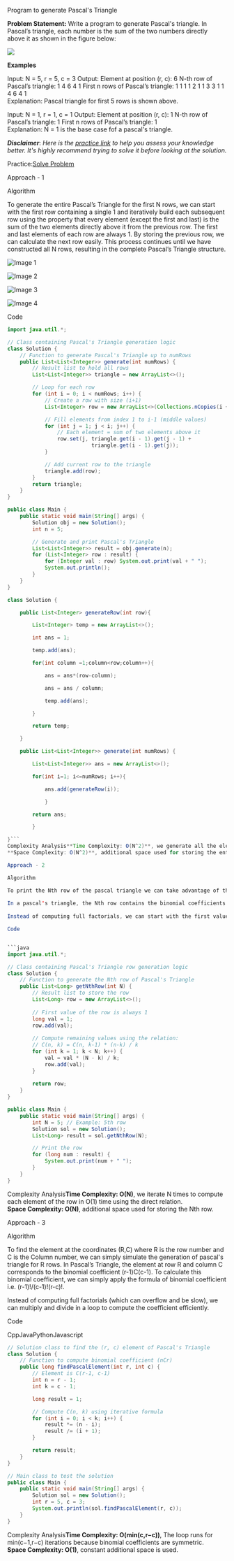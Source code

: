 
Program to generate Pascal's Triangle

**Problem Statement:** Write a program to generate Pascal's triangle. In Pascal’s triangle, each number is the sum of the two numbers directly above it as shown in the figure below:

![](https://static.takeuforward.org/content/pascal-psu9jUm3)

**Examples**

Input: N = 5, r = 5, c = 3 
Output: Element at position (r, c): 6
N-th row of Pascal’s triangle: 1 4 6 4 1
First n rows of Pascal’s triangle:
1 
1 1 
1 2 1 
1 3 3 1 
1 4 6 4 1  
Explanation: Pascal triangle for first 5 rows is shown above.

Input: N = 1, r = 1, c = 1
Output: Element at position (r, c): 1
N-th row of Pascal’s triangle: 1
First n rows of Pascal’s triangle:
1  
Explanation: N = 1 is the base case fof a pascal's triangle.
            

**_Disclaimer_**: _Here is the [practice link](https://takeuforward.org/plus/dsa/problems/pascals-triangle-i) to help you assess your knowledge better. It's highly recommend trying to solve it before looking at the solution._

Practice:[Solve Problem](https://takeuforward.org/plus/dsa/problems/pascals-triangle-i)

Approach - 1

Algorithm

To generate the entire Pascal’s Triangle for the first N rows, we can start with the first row containing a single 1 and iteratively build each subsequent row using the property that every element (except the first and last) is the sum of the two elements directly above it from the previous row. The first and last elements of each row are always 1. By storing the previous row, we can calculate the next row easily. This process continues until we have constructed all N rows, resulting in the complete Pascal’s Triangle structure.

![Image 1](https://static.takeuforward.org/content/1.png-xujeFZ-p)

![Image 2](https://static.takeuforward.org/content/2.png-IqQzt9a7)

![Image 3](https://static.takeuforward.org/content/3.png-fcyNE8wW)

![Image 4](https://static.takeuforward.org/content/4.png-Q0tXOz-H)

Code



```java
import java.util.*;

// Class containing Pascal's Triangle generation logic
class Solution {
    // Function to generate Pascal's Triangle up to numRows
    public List<List<Integer>> generate(int numRows) {
        // Result list to hold all rows
        List<List<Integer>> triangle = new ArrayList<>();

        // Loop for each row
        for (int i = 0; i < numRows; i++) {
            // Create a row with size (i+1)
            List<Integer> row = new ArrayList<>(Collections.nCopies(i + 1, 1));

            // Fill elements from index 1 to i-1 (middle values)
            for (int j = 1; j < i; j++) {
                // Each element = sum of two elements above it
                row.set(j, triangle.get(i - 1).get(j - 1) +
                           triangle.get(i - 1).get(j));
            }

            // Add current row to the triangle
            triangle.add(row);
        }
        return triangle;
    }
}

public class Main {
    public static void main(String[] args) {
        Solution obj = new Solution();
        int n = 5;

        // Generate and print Pascal's Triangle
        List<List<Integer>> result = obj.generate(n);
        for (List<Integer> row : result) {
            for (Integer val : row) System.out.print(val + " ");
            System.out.println();
        }
    }
}
```

```java
class Solution {

    public List<Integer> generateRow(int row){

        List<Integer> temp = new ArrayList<>();

        int ans = 1;

        temp.add(ans);

        for(int column =1;column<row;column++){

            ans = ans*(row-column);

            ans = ans / column;

            temp.add(ans);

        }

        return temp;

    }

    public List<List<Integer>> generate(int numRows) {

        List<List<Integer>> ans = new ArrayList<>();

        for(int i=1; i<=numRows; i++){

            ans.add(generateRow(i));      

            }

        return ans;

        }        

}```
Complexity Analysis**Time Complexity: O(N^2)**, we generate all the elements in first N rows sequentially one by one.  
**Space Complexity: O(N^2)**, additional space used for storing the entire pascal triangle.

Approach - 2

Algorithm

To print the Nth row of the pascal triangle we can take advantage of the relationship between Nth element and binomial coefficients.  
  
In a pascal's triangle, the Nth row contains the binomial coefficients C(N-1, 0), C(N-1, 1) and so on till C(N-1, N-1). Thus we can simply calculate all these values to return the Nth row of pascal triangle.  
  
Instead of computing full factorials, we can start with the first value as 1, and use the relation C(n, k) = C(n, k−1) × (n−k+1) / k to compute the next value from the previous one in constant time.

Code


```java
import java.util.*;

// Class containing Pascal's Triangle row generation logic
class Solution {
    // Function to generate the Nth row of Pascal's Triangle
    public List<Long> getNthRow(int N) {
        // Result list to store the row
        List<Long> row = new ArrayList<>();
        
        // First value of the row is always 1
        long val = 1;
        row.add(val);
        
        // Compute remaining values using the relation:
        // C(n, k) = C(n, k-1) * (n-k) / k
        for (int k = 1; k < N; k++) {
            val = val * (N - k) / k;
            row.add(val);
        }
        
        return row;
    }
}

public class Main {
    public static void main(String[] args) {
        int N = 5; // Example: 5th row
        Solution sol = new Solution();
        List<Long> result = sol.getNthRow(N);

        // Print the row
        for (long num : result) {
            System.out.print(num + " ");
        }
    }
}
```
Complexity Analysis**Time Complexity: O(N)**, we iterate N times to compute each element of the row in O(1) time using the direct relation.  
**Space Complexity: O(N)**, additional space used for storing the Nth row.

Approach - 3

Algorithm

To find the element at the coordinates (R,C) where R is the row number and C is the Column number, we can simply simulate the generation of pascal's triangle for R rows. In Pascal’s Triangle, the element at row R and column C corresponds to the binomial coefficient (r-1)C(c-1). To calculate this binomial coefficient, we can simply apply the formula of binomial coefficient i.e. (r-1)!/(c-1)!(r-c)!.  
  
Instead of computing full factorials (which can overflow and be slow), we can multiply and divide in a loop to compute the coefficient efficiently.

Code

CppJavaPythonJavascript

```java
// Solution class to find the (r, c) element of Pascal's Triangle
class Solution {
    // Function to compute binomial coefficient (nCr)
    public long findPascalElement(int r, int c) {
        // Element is C(r-1, c-1)
        int n = r - 1;
        int k = c - 1;

        long result = 1;

        // Compute C(n, k) using iterative formula
        for (int i = 0; i < k; i++) {
            result *= (n - i);
            result /= (i + 1);
        }

        return result;
    }
}

// Main class to test the solution
public class Main {
    public static void main(String[] args) {
        Solution sol = new Solution();
        int r = 5, c = 3;
        System.out.println(sol.findPascalElement(r, c));
    }
}
```

Complexity Analysis**Time Complexity: O(min(c,r−c))**, The loop runs for min(c−1,r−c) iterations because binomial coefficients are symmetric.  
**Space Complexity: O(1)**, constant additional space is used.

